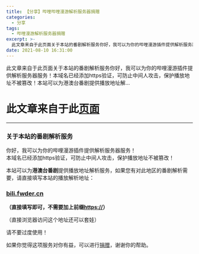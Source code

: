 ```yaml
---
title: 【分享】哔哩哔哩漫游解析服务器捐赠
categories:
  - 分享
tags:
  - 哔哩漫游解析服务器捐赠
excerpt: >-
  此文章来自于此页面关于本站的番剧解析服务你好，我可以为你的哔哩漫游插件提供解析服务器服务！本域名已经添加https验证，可防止中间人攻击，保护播放地址不被篡改！本站可以为港澳台番剧提供播放地址解...
date: 2021-08-10 16:31:00
---
```


此文章来自于此页面关于本站的番剧解析服务你好，我可以为你的哔哩漫游插件提供解析服务器服务！本域名已经添加https验证，可防止中间人攻击，保护播放地址不被篡改！本站可以为港澳台番剧提供播放地址解...
<!-- more -->
# 此文章来自于此[页面](https://old.blog.fwder.cn/index.php/bilidonate.html)

* * *

### 关于本站的番剧解析服务

你好，我可以为你的哔哩漫游插件提供解析服务器服务！  
本域名已经添加https验证，可防止中间人攻击，保护播放地址不被篡改！

本站可以为**港澳台番剧**提供播放地址解析服务，如果您有对此地区的番剧解析需要，请直接填写本站的播放解析地址：

### [bili.fwder.cn](https://old.blog.fwder.cn/index.php/go/aHR0cHM6Ly9iaWxpLmZ3ZGVyLmNu)

**（直接填写即可，不需要加上前缀[https://](https://old.blog.fwder.cn/index.php/go/aHR0cHM6Ly8=)）**

（直接浏览器访问这个地址还可以套娃）

请不要过度使用！

如果你觉得这项服务对你有益，可以进行[捐赠](https://old.blog.fwder.cn/index.php/go/aHR0cHM6Ly9wLmZ3ZGVyLmNu)，谢谢你的帮助。